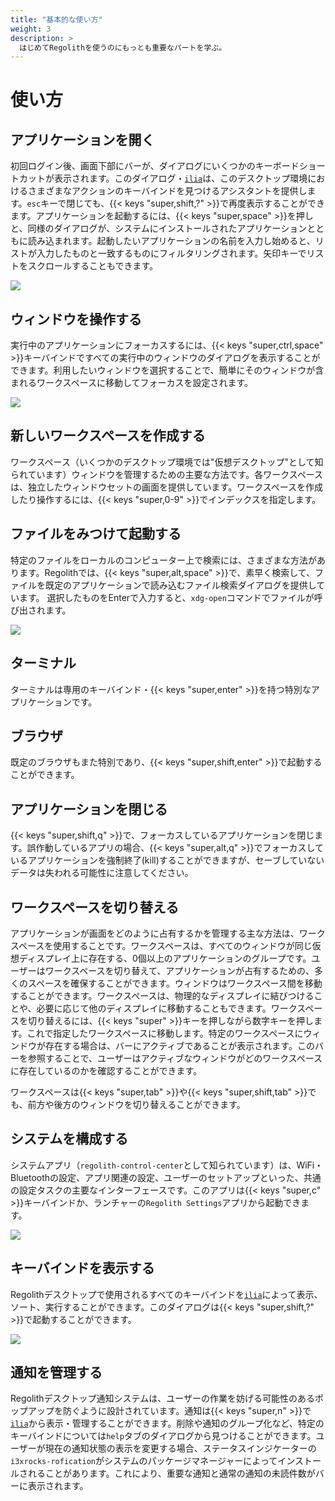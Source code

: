 ```yaml
---
title: "基本的な使い方"
weight: 3
description: >
  はじめてRegolithを使うのにもっとも重要なパートを学ぶ。
---
```


# 使い方

## アプリケーションを開く

初回ログイン後、画面下部にバーが、ダイアログにいくつかのキーボードショートカットが表示されます。このダイアログ・[`ilia`](https://github.com/regolith-linux/ilia)は、このデスクトップ環境におけるさまざまなアクションのキーバインドを見つけるアシスタントを提供します。`esc`キーで閉じても、{{< keys "super,shift,?" >}}で再度表示することができます。アプリケーションを起動するには、{{< keys "super,space" >}}を押しと、同様のダイアログが、システムにインストールされたアプリケーションとともに読み込まれます。起動したいアプリケーションの名前を入力し始めると、リストが入力したものと一致するものにフィルタリングされます。矢印キーでリストをスクロールすることもできます。

![](/regolith-ilia-apps.png)

## ウィンドウを操作する

実行中のアプリケーションにフォーカスするには、{{< keys "super,ctrl,space" >}}キーバインドですべての実行中のウィンドウのダイアログを表示することができます。利用したいウィンドウを選択することで、簡単にそのウィンドウが含まれるワークスペースに移動してフォーカスを設定されます。

![](/regolith-ilia-windows.png)

## 新しいワークスペースを作成する

ワークスペース（いくつかのデスクトップ環境では"仮想デスクトップ"として知られています）ウィンドウを管理するための主要な方法です。各ワークスペースは、独立したウィンドウセットの画面を提供しています。ワークスペースを作成したり操作するには、{{< keys "super,0-9" >}}でインデックスを指定します。

## ファイルをみつけて起動する

特定のファイルをローカルのコンピューター上で検索には、さまざまな方法があります。Regolithでは、{{< keys "super,alt,space" >}}で、素早く検索して、ファイルを既定のアプリケーションで読み込むファイル検索ダイアログを提供しています。 選択したものをEnterで入力すると、`xdg-open`コマンドでファイルが呼び出されます。

![](/regolith-ilia-files.png)

## ターミナル

ターミナルは専用のキーバインド・{{< keys "super,enter" >}}を持つ特別なアプリケーションです。

## ブラウザ

既定のブラウザもまた特別であり、{{< keys "super,shift,enter" >}}で起動することができます。

## アプリケーションを閉じる

{{< keys "super,shift,q" >}}で、フォーカスしているアプリケーションを閉じます。誤作動しているアプリの場合、{{< keys "super,alt,q" >}}でフォーカスしているアプリケーションを強制終了(kill)することができますが、セーブしていないデータは失われる可能性に注意してください。

## ワークスペースを切り替える

アプリケーションが画面をどのように占有するかを管理する主な方法は、ワークスペースを使用することです。ワークスペースは、すべてのウィンドウが同じ仮想ディスプレイ上に存在する、0個以上のアプリケーションのグループです。ユーザーはワークスペースを切り替えて、アプリケーションが占有するための、多くのスペースを確保することができます。ウィンドウはワークスペース間を移動することができます。ワークスペースは、物理的なディスプレイに結びつけることや、必要に応じて他のディスプレイに移動することもできます。ワークスペースを切り替えるには、{{< keys "super" >}}キーを押しながら数字キーを押します。これで指定したワークスペースに移動します。特定のワークスペースにウィンドウが存在する場合は、バーにアクティブであることが表示されます。このバーを参照することで、ユーザーはアクティブなウィンドウがどのワークスペースに存在しているのかを確認することができます。

ワークスペースは{{< keys "super,tab" >}}や{{< keys "super,shift,tab" >}}でも、前方や後方のウィンドウを切り替えることができます。

## システムを構成する

システムアプリ（`regolith-control-center`として知られています）は、WiFi・Bluetoothの設定、アプリ関連の設定、ユーザーのセットアップといった、共通の設定タスクの主要なインターフェースです。このアプリは{{< keys "super,c" >}}キーバインドか、ランチャーの`Regolith Settings`アプリから起動できます。

![](/regolith-gnome-settings.png)

## キーバインドを表示する

Regolithデスクトップで使用されるすべてのキーバインドを[`ilia`](https://github.com/regolith-linux/ilia)によって表示、ソート、実行することができます。このダイアログは{{< keys "super,shift,?" >}}で起動することができます。

![](/regolith-ilia-keybindings.png)


## 通知を管理する

Regolithデスクトップ通知システムは、ユーザーの作業を妨げる可能性のあるポップアップを防ぐように設計されています。通知は{{< keys "super,n" >}}で[`ilia`](https://github.com/regolith-linux/ilia)から表示・管理することができます。削除や通知のグループ化など、特定のキーバインドについては`help`タブのダイアログから見つけることができます。ユーザーが現在の通知状態の表示を変更する場合、ステータスインジケーターの`i3xrocks-rofication`がシステムのパッケージマネージャーによってインストールされることがあります。これにより、重要な通知と通常の通知の未読件数がバーに表示されます。
